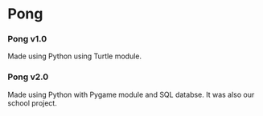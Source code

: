 # Pong
### Pong v1.0
Made using Python using Turtle module.

### Pong v2.0
Made using Python with Pygame module and SQL databse. It was also our school project.
